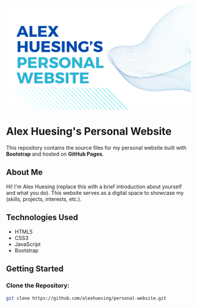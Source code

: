 
![hues.ing](icon.svg) 
# Alex Huesing's Personal Website

This repository contains the source files for my personal website built with **Bootstrap** and hosted on **GitHub Pages**.

## About Me

Hi! I'm Alex Huesing (replace this with a brief introduction about yourself and what you do). This website serves as a digital space to showcase my (skills, projects, interests, etc.).

## Technologies Used

- HTML5
- CSS3
- JavaScript
- Bootstrap

## Getting Started

### Clone the Repository:

```bash
git clone https://github.com/alexhuesing/personal-website.git
